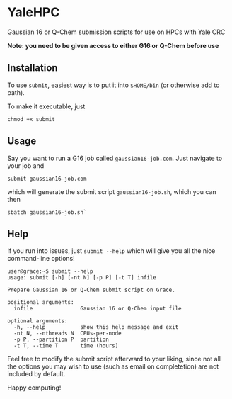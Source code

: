 # YaleHPC
Gaussian 16 or Q-Chem  submission scripts for use on HPCs with Yale CRC

**Note: you need to be given access to either G16 or Q-Chem before use**

## Installation

To use `submit`, easiest way is to put it into `$HOME/bin` (or otherwise add to path).

To make it executable, just 

```
chmod +x submit 
```

## Usage
Say you want to run a G16 job called `gaussian16-job.com`. Just navigate to your job and

```
submit gaussian16-job.com
```

which will generate the submit script `gaussian16-job.sh`, which you can then 

```
sbatch gaussian16-job.sh`
```

## Help
If you run into issues, just `submit --help` which will give you all the nice command-line options!

```
user@grace:~$ submit --help
usage: submit [-h] [-nt N] [-p P] [-t T] infile

Prepare Gaussian 16 or Q-Chem submit script on Grace.

positional arguments:
  infile               Gaussian 16 or Q-Chem input file

optional arguments:
  -h, --help           show this help message and exit
  -nt N, --nthreads N  CPUs-per-node
  -p P, --partition P  partition
  -t T, --time T       time (hours)
```

Feel free to modify the submit script afterward to your liking, since not all the options you may wish to use (such as email on completetion) are not included by default.

Happy computing!


